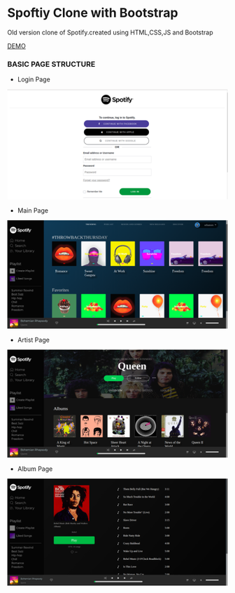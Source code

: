 # Spoftiy Clone with Bootstrap

Old version clone of Spotify.created using HTML,CSS,JS and Bootstrap

[DEMO](https://orhanors.github.io/Spofiy-Clone/)

### BASIC PAGE STRUCTURE

- Login Page

![Login](https://github.com/orhanors/Spofiy-Clone/blob/main/img/s-login.png)

- Main Page

![Main](https://github.com/orhanors/Spofiy-Clone/blob/main/img/s-main.png)

- Artist Page

![Artist](https://github.com/orhanors/Spofiy-Clone/blob/main/img/s-artist.png)

- Album Page

![Album](https://github.com/orhanors/Spofiy-Clone/blob/main/img/s-album.png)

